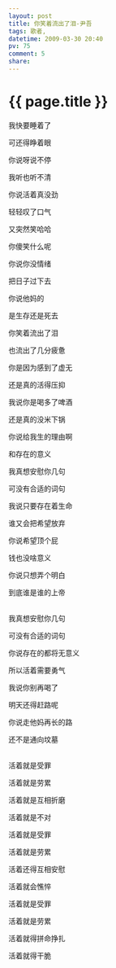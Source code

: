 ```yaml
---
layout: post
title: 你笑着流出了泪-尹吾
tags: 歌者,
datetime: 2009-03-30 20:40
pv: 75
comment: 5
share: 
---
```


{{ page.title }}
================

 我快要睡着了<p>可还得睁着眼</p><p>你说呀说不停</p><p>我听也听不清</p><p>你说活着真没劲</p><p>轻轻叹了口气</p><p>又突然笑哈哈</p><p>你傻笑什么呢</p><p>你说你没情绪</p><p>把日子过下去</p><p>你说他妈的</p><p>是生存还是死去</p><p>你笑着流出了泪<br /></p><p>也流出了几分疲惫</p><p>你是因为感到了虚无</p><p>还是真的活得压抑</p><p>我说你是喝多了啤酒</p><p>还是真的没米下锅</p><p>你说给我生的理由啊</p><p>和存在的意义</p><p>我真想安慰你几句</p><p>可没有合适的词句</p><p>我说只要存在着生命</p><p>谁又会把希望放弃</p><p>你说希望顶个屁</p><p>钱也没啥意义</p><p>你说只想弄个明白</p><p>到底谁是谁的上帝</p><p><br />我真想安慰你几句</p><p>可没有合适的词句</p><p>你说存在的都将无意义</p><p>所以活着需要勇气</p><p>我说你别再喝了</p><p>明天还得赶路呢</p><p>你说走他妈再长的路</p><p>还不是通向坟墓</p><p><br />活着就是受罪</p><p>活着就是劳累</p><p>活着就是互相折磨</p><p>活着就是不对</p><p>活着就是受罪</p><p>活着就是劳累</p><p>活着还得互相安慰</p><p>活着就会憔悴</p><p>活着就是受罪</p><p>活着就是劳累</p><p>活着就得拼命挣扎</p><p>活着就得干脆</p> 

